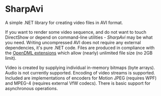 ﻿SharpAvi
========

A simple .NET library for creating video files in AVI format.

If you want to render some video sequence, and do not want to touch DirectShow or depend on command-line utilities - *SharpAvi* may be what you need.
Writing uncompressed AVI does not require any external dependencies, it's pure .NET code. Files are produced in compliance with the [OpenDML extensions](http://www.jmcgowan.com/avitech.html#OpenDML) which allow (nearly) unlimited file size (no 2GB limit).

Video is created by supplying individual in-memory bitmaps (byte arrays). Audio is not currently supported. Encoding of video streams is supported. Included are implementations of encoders for Motion JPEG (requires WPF) and MPEG-4 (requires external VfW codecs). There is basic support for asynchronous operations.